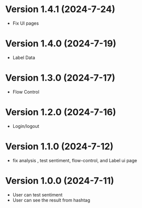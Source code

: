 # Version 1.4.1 (2024-7-24)
- Fix UI pages
# Version 1.4.0 (2024-7-19)
- Label Data
# Version 1.3.0 (2024-7-17)
- Flow Control
# Version 1.2.0 (2024-7-16)
- Login/logout
# Version 1.1.0 (2024-7-12)
- fix analysis , test sentiment, flow-control, and Label ui page
# Version 1.0.0 (2024-7-11)
- User can test sentiment
- User can see the result from hashtag






